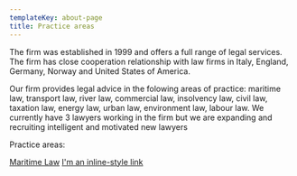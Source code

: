 ```yaml
---
templateKey: about-page
title: Practice areas
---
```

The firm was established in 1999 and offers a full range of legal services. The firm has close cooperation relationship with law firms in Italy, England, Germany, Norway and United States of America. 

Our firm provides legal advice in the folowing areas of practice: maritime law, transport law, river law, commercial law, insolvency law, civil law, taxation law, energy law, urban law, environment law, labour law. We currently have 3 lawyers working in the firm but we are expanding and recruiting intelligent and motivated new lawyers

Practice areas:

[Maritime Law](https://cristealaw.netlify.com/practice-areas/maritime-law-in-romania/)
[I'm an inline-style link](/practice-areas/maritime-law-in-romania)